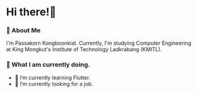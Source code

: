 # Hi there!👋
### 💬 About Me
I'm Passakorn Kongboonkiat. Currently, I'm studying Computer Engineering at King Mongkut's Institute of Technology Ladkrabang (KMITL).

### 💬 What I am currently doing.
- 🌱 I’m currently learning Flutter.
- 🔭 I’m currently looking for a job.
<!--
**Pskmax/Pskmax** is a ✨ _special_ ✨ repository because its `README.md` (this file) appears on your GitHub profile.

Here are some ideas to get you started:

- 🔭 I’m currently working on ...
- 🌱 I’m currently learning ...
- 👯 I’m looking to collaborate on ...
- 🤔 I’m looking for help with ...
- 💬 Ask me about ...
- 📫 How to reach me: ...
- 😄 Pronouns: ...
- ⚡ Fun fact: ...
-->
